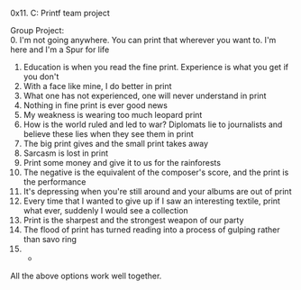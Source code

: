 0x11. C: Printf team project

Group Project:                                                                                                                                                   
0. I'm not going anywhere. You can print that wherever you want to. I'm here and I'm
 a Spur for life                                                                                                   
1. Education is when you read the fine print. Experience is what you get if you don't
2. With a face like mine, I do better in print                                                                                   
3. What one has not experienced, one will never understand in print                                                         
4. Nothing in fine print is ever good news                                                                    
5. My weakness is wearing too much leopard print                                                                     
6. How is the world ruled and led to war? Diplomats lie to journalists and believe these lies when they see them in print                 
7. The big print gives and the small print takes away                                          
8. Sarcasm is lost in print                                                                                                            
9. Print some money and give it to us for the rainforests                          
10. The negative is the equivalent of the composer's score, and the print is the performance                                              
11. It's depressing when you're still around and your albums are out of print                         
12. Every time that I wanted to give up if I saw an interesting textile, print what
 ever, suddenly I would see a collection                                                                 
13. Print is the sharpest and the strongest weapon of our party                                                      
14. The flood of print has turned reading into a process of gulping rather than savo
ring                                                                                                                                      
15. *                                                                               
All the above options work well together. 
